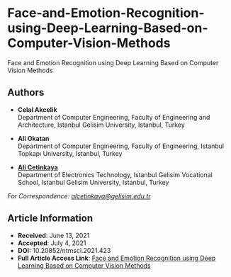 # Face-and-Emotion-Recognition-using-Deep-Learning-Based-on-Computer-Vision-Methods

Face and Emotion Recognition using Deep Learning Based on Computer Vision Methods

## Authors
- **Celal Akcelik**  
  Department of Computer Engineering, Faculty of Engineering and Architecture, Istanbul Gelisim University, Istanbul, Turkey

- **Ali Okatan**  
  Department of Computer Engineering, Faculty of Engineering, Istanbul Topkapı University, Istanbul, Turkey

- [**Ali Cetinkaya**](https://scholar.google.com.tr/citations?user=XSEW-NcAAAAJ)  
  Department of Electronics Technology, Istanbul Gelisim Vocational School, Istanbul Gelisim University, Istanbul, Turkey  

*For Correspondence: alcetinkaya@gelisim.edu.tr*

## Article Information
- **Received**: June 13, 2021  
- **Accepted**: July 4, 2021
- **DOI:** 10.20852/ntmsci.2021.423
- **Full Article Access Link**: [Face and Emotion Recognition using Deep Learning Based on Computer Vision Methods](https://www.researchgate.net/profile/Ali-Cetinkaya-3/publication/352982794_Face_and_emotion_recognition_using_deep_learning_based_on_computer_vision_methods/links/60e2048b458515d6fbfbb18b/Face-and-emotion-recognition-using-deep-learning-based-on-computer-vision-methods.pdf)
